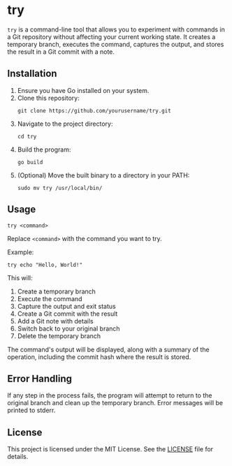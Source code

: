 # try

`try` is a command-line tool that allows you to experiment with commands in a Git repository without affecting your current working state. It creates a temporary branch, executes the command, captures the output, and stores the result in a Git commit with a note.

## Installation

1. Ensure you have Go installed on your system.
2. Clone this repository:
   ```
   git clone https://github.com/yourusername/try.git
   ```
3. Navigate to the project directory:
   ```
   cd try
   ```
4. Build the program:
   ```
   go build
   ```
5. (Optional) Move the built binary to a directory in your PATH:
   ```
   sudo mv try /usr/local/bin/
   ```

## Usage

```
try <command>
```

Replace `<command>` with the command you want to try.

Example:
```
try echo "Hello, World!"
```

This will:
1. Create a temporary branch
2. Execute the command
3. Capture the output and exit status
4. Create a Git commit with the result
5. Add a Git note with details
6. Switch back to your original branch
7. Delete the temporary branch

The command's output will be displayed, along with a summary of the operation, including the commit hash where the result is stored.

## Error Handling

If any step in the process fails, the program will attempt to return to the original branch and clean up the temporary branch. Error messages will be printed to stderr.

## License

This project is licensed under the MIT License. See the [LICENSE](LICENSE) file for details.


